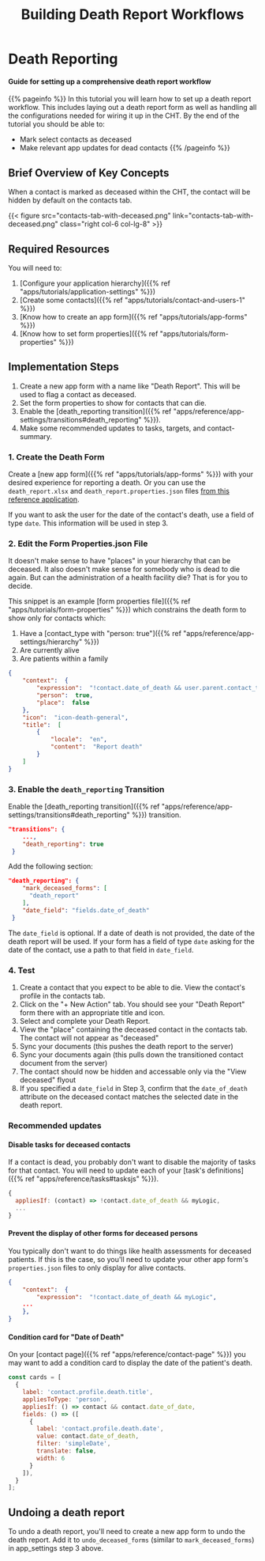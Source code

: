 ﻿---
title: "Building Death Report Workflows"
linkTitle: Death Report Workflow
weight: 11
description: >
  Building Death Report Workflows
relatedContent: >
  apps/reference/app-settings/transitions#death_reporting
---

# Death Reporting

#### Guide for setting up a comprehensive death report workflow

{{% pageinfo %}}
In this tutorial you will learn how to set up a death report workflow. This includes laying out a death report form as well as handling all the configurations needed for wiring it up in the CHT.
By the end of the tutorial you should be able to:

- Mark select contacts as deceased
- Make relevant app updates for dead contacts
{{% /pageinfo %}}

## Brief Overview of Key Concepts

When a contact is marked as deceased within the CHT, the contact will be hidden by default on the contacts tab.

{{< figure src="contacts-tab-with-deceased.png" link="contacts-tab-with-deceased.png" class="right col-6 col-lg-8" >}}	

## Required Resources

You will need to:

1. [Configure your application hierarchy]({{% ref "apps/tutorials/application-settings" %}})
2. [Create some contacts]({{% ref "apps/tutorials/contact-and-users-1" %}})
3. [Know how to create an app form]({{% ref "apps/tutorials/app-forms" %}})
4. [Know how to set form properties]({{% ref "apps/tutorials/form-properties" %}})

## Implementation Steps

1. Create a new app form with a name like "Death Report". This will be used to flag a contact as deceased.
2. Set the form properties to show for contacts that can die.
3. Enable the [death_reporting transition]({{% ref "apps/reference/app-settings/transitions#death_reporting" %}}).
4. Make some recommended updates to tasks, targets, and contact-summary.

### 1. Create the Death Form

Create a [new app form]({{% ref "apps/tutorials/app-forms" %}}) with your desired experience for reporting a death. Or you can use the `death_report.xlsx` and `death_report.properties.json` files [from this reference application](https://github.com/medic/cht-core/tree/master/config/default/forms/app).

If you want to ask the user for the date of the contact's death, use a field of type `date`. This information will be used in step 3.

### 2. Edit the Form Properties.json File

It doesn't make sense to have "places" in your hierarchy that can be deceased. It also doesn't make sense for somebody who is dead to die again. But can the administration of a health facility die? That is for you to decide.

This snippet is an example [form properties file]({{% ref "apps/tutorials/form-properties" %}}) which constrains the death form to show only for contacts which:

1. Have a [contact_type with "person: true"]({{% ref "apps/reference/app-settings/hierarchy" %}})
2. Are currently alive
3. Are patients within a family

```json
{
	"context":  {
		"expression":  "!contact.date_of_death && user.parent.contact_type === 'family'",
		"person":  true,
		"place":  false
	},
	"icon":  "icon-death-general",
	"title":  [
		{
			"locale":  "en",
			"content":  "Report death"
		}
	]
}
```

### 3. Enable the `death_reporting` Transition

Enable the [death_reporting transition]({{% ref "apps/reference/app-settings/transitions#death_reporting" %}}) transition.

```json
"transitions": {
    ...,
    "death_reporting": true
 }
```

Add the following section:

```json
"death_reporting": {
    "mark_deceased_forms": [
      "death_report"
    ],
    "date_field": "fields.date_of_death"
 }
```

 The `date_field` is optional. If a date of death is not provided, the date of the death report will be used. If your form has a field of type `date` asking for the date of the contact, use a path to that field in `date_field`.

### 4. Test

1. Create a contact that you expect to be able to die. View the contact's profile in the contacts tab.
2. Click on the "+ New Action" tab. You should see your "Death Report" form there with an appropriate title and icon.
3. Select and complete your Death Report.
4. View the "place" containing the deceased contact in the contacts tab. The contact will not appear as "deceased"
5. Sync your documents (this pushes the death report to the server)
6. Sync your documents again (this pulls down the transitioned contact document from the server)
7. The contact should now be hidden and accessable only via the "View deceased" flyout
8. If you specified a `date_field` in Step 3, confirm that the `date_of_death` attribute on the deceased contact matches the selected date in the death report.

### Recommended updates

#### Disable tasks for deceased contacts

If a contact is dead, you probably don't want to disable the majority of tasks for that contact. You will need to update each of your [task's definitions]({{% ref "apps/reference/tasks#tasksjs" %}}).

```javascript
{
  appliesIf: (contact) => !contact.date_of_death && myLogic,
  ...
}
```

#### Prevent the display of other forms for deceased persons

You typically don't want to do things like health assessments for deceased patients. If this is the case, so you'll need to update your other app form's `properties.json` files to only display for alive contacts.

```json
{
	"context":  {
		"expression":  "!contact.date_of_death && myLogic",
    ...
	},
}
```

#### Condition card for "Date of Death"

On your [contact page]({{% ref "apps/reference/contact-page" %}}) you may want to add a condition card to display the date of the patient's death.

```javascript
const cards = [
  {
    label: 'contact.profile.death.title',
    appliesToType: 'person',
    appliesIf: () => contact && contact.date_of_date,
    fields: () => ([
      { 
        label: 'contact.profile.death.date', 
        value: contact.date_of_death, 
        filter: 'simpleDate', 
        translate: false, 
        width: 6
      }
    ]),
  }
];
```

## Undoing a death report

To undo a death report, you'll need to create a new app form to undo the death report. Add it to `undo_deceased_forms` (similar to `mark_deceased_forms`) in app_settings step 3 above.
